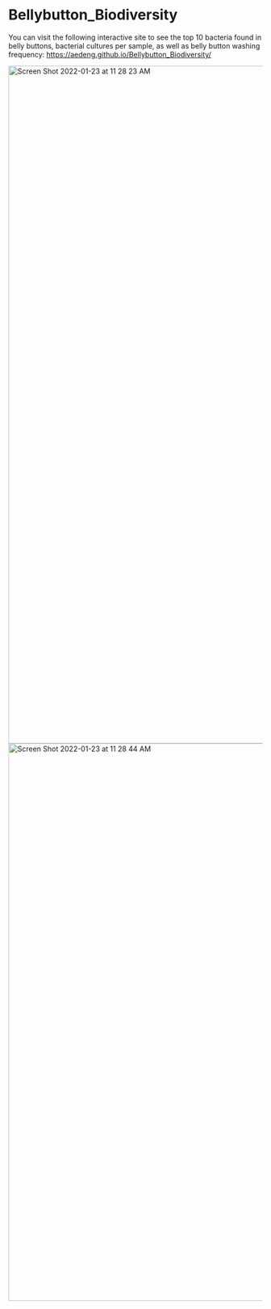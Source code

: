 # Bellybutton_Biodiversity

You can visit the following interactive site to see the top 10 bacteria found in belly buttons, bacterial cultures per sample, as well as belly button washing frequency:
https://aedeng.github.io/Bellybutton_Biodiversity/

<img width="1341" alt="Screen Shot 2022-01-23 at 11 28 23 AM" src="https://user-images.githubusercontent.com/91852495/150702820-f1d9b580-bc84-40d9-9c3d-250513233988.png">

<img width="1103" alt="Screen Shot 2022-01-23 at 11 28 44 AM" src="https://user-images.githubusercontent.com/91852495/150702832-509a65c3-d12e-4186-a795-c2f37e44ea6a.png">

